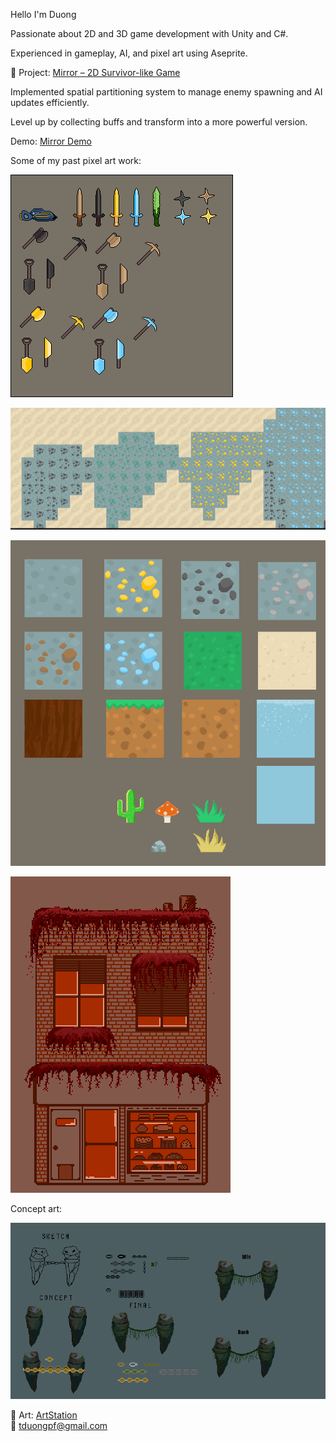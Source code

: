 Hello I'm Duong

Passionate about 2D and 3D game development with Unity and C#.  

Experienced in gameplay, AI, and pixel art using Aseprite.

🔹 Project: [Mirror – 2D Survivor-like Game](https://github.com/verylowpower/Mirror)  

Implemented spatial partitioning system to manage enemy spawning and AI updates efficiently.

Level up by collecting buffs and transform into a more powerful version.

Demo: [Mirror Demo](https://youtu.be/o3yGVmpuUgw)

Some of my past pixel art work:

![Terraria](weapon.png)

![Terraria](terraria5.png)

![Terraria](remake_sprite_sheet.png)

![Cake](cake_shop.png)

Concept art:

![boss](boss_idea.gif)
   
🔹 Art: [ArtStation](https://www.artstation.com/yeloathsome9)  
📧 tduongpf@gmail.com
